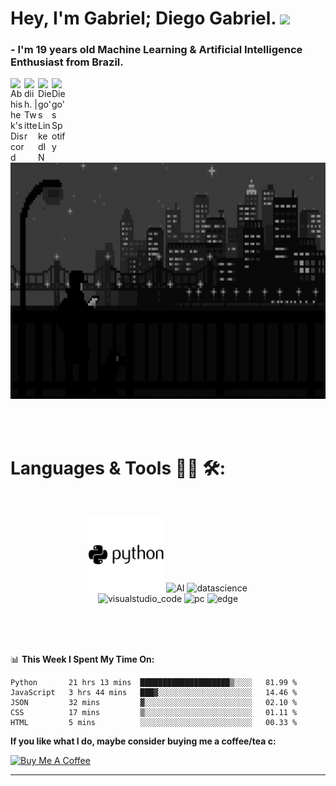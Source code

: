 # Hey, I'm Gabriel; Diego Gabriel. <img hight="30" width="40" src="https://media.giphy.com/media/hvRJCLFzcasrR4ia7z/giphy.gif" width="25px">
### - I'm 19 years  old Machine Learning & Artificial Intelligence Enthusiast from Brazil.

<a href="https://discord.gg/wqhh37QV">
  <img align="left" alt="Abhishek's Discord" width="22px" src="https://raw.githubusercontent.com/peterthehan/peterthehan/master/assets/discord.svg" />
</a>
<a href="https://twitter.com/dihgab">
  <img align="left" alt="diih. | Twitter" width="22px" src="https://raw.githubusercontent.com/peterthehan/peterthehan/master/assets/twitter.svg" />
</a>
<a href="https://www.linkedin.com/in/diih/">
  <img align="left" alt="Diego's LinkedIN" width="22px" src="https://raw.githubusercontent.com/peterthehan/peterthehan/master/assets/linkedin.svg" />
</a>
<a href="https://open.spotify.com/user/21ih35t5qsfi34loj452blwhq">
  <img align="left" alt="Diego's Spotify" width="22px" src="https://raw.githubusercontent.com/peterthehan/peterthehan/master/assets/spotify.svg" />
</a>
</br>

<br />
<div align="center">
<img hight="300" width="700" alt="GIF" align="center" src="https://github.com/dihgab/dihgab/blob/main/1.gif">
</div>

</br>
</br>
</br>

# Languages & Tools 👨‍💻 🛠:
</br>

<p align="center">

<!-- For more icons please follow  https://github.com/MikeCodesDotNET/ColoredBadges -->
<img src="https://github.com/Xx-Ashutosh-xX/Xx-Ashutosh-xX/blob/master/assets/icons/python.png" alt="python" width="120" hight="50">
<img src="https://github.com/Xx-Ashutosh-xX/Xx-Ashutosh-xX/blob/master/assets/icons/ai.png" alt="AI" width="90" hight="50">
<img src="https://github.com/Xx-Ashutosh-xX/Xx-Ashutosh-xX/blob/master/assets/icons/datascience.png" alt="datascience" width="180" hight="50">
</br>
<img src="https://github.com/Xx-Ashutosh-xX/Xx-Ashutosh-xX/blob/master/assets/icons/visualstudio_code.png" alt="visualstudio_code" width="240" hight="50">
<img src="https://github.com/Xx-Ashutosh-xX/Xx-Ashutosh-xX/blob/master/assets/icons/pc.png" alt="pc" width="100" hight="50">
<img src="https://github.com/Xx-Ashutosh-xX/Xx-Ashutosh-xX/blob/master/assets/icons/edge.png" alt="edge" width="100" hight="50">
</p>
</br>
</br>
</br>


📊 **This Week I Spent My Time On:**
<!--START_SECTION:waka-->
```text
Python       21 hrs 13 mins  ████████████████████▒░░░░   81.99 % 
JavaScript   3 hrs 44 mins   ███▓░░░░░░░░░░░░░░░░░░░░░   14.46 % 
JSON         32 mins         ▓░░░░░░░░░░░░░░░░░░░░░░░░   02.10 % 
CSS          17 mins         ▒░░░░░░░░░░░░░░░░░░░░░░░░   01.11 % 
HTML         5 mins          ░░░░░░░░░░░░░░░░░░░░░░░░░   00.33 % 
```
<!--END_SECTION:waka-->

**If you like what I do, maybe consider buying me a coffee/tea c:**

<a href="https://www.buymeacoffee.com/dihgab" target="_blank"><img src="https://cdn.buymeacoffee.com/buttons/v2/default-red.png" alt="Buy Me A Coffee" width="150" ></a>

*************
